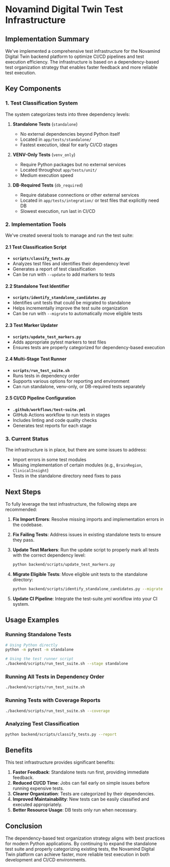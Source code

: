 # Novamind Digital Twin Test Infrastructure

## Implementation Summary

We've implemented a comprehensive test infrastructure for the Novamind Digital Twin backend platform to optimize CI/CD pipelines and test execution efficiency. The infrastructure is based on a dependency-based test organization strategy that enables faster feedback and more reliable test execution.

## Key Components

### 1. Test Classification System

The system categorizes tests into three dependency levels:

1. **Standalone Tests** (`standalone`)
   - No external dependencies beyond Python itself
   - Located in `app/tests/standalone/`
   - Fastest execution, ideal for early CI/CD stages

2. **VENV-Only Tests** (`venv_only`)
   - Require Python packages but no external services
   - Located throughout `app/tests/unit/`
   - Medium execution speed

3. **DB-Required Tests** (`db_required`)
   - Require database connections or other external services
   - Located in `app/tests/integration/` or test files that explicitly need DB
   - Slowest execution, run last in CI/CD

### 2. Implementation Tools

We've created several tools to manage and run the test suite:

#### 2.1 Test Classification Script
- **`scripts/classify_tests.py`**
- Analyzes test files and identifies their dependency level
- Generates a report of test classification
- Can be run with `--update` to add markers to tests

#### 2.2 Standalone Test Identifier
- **`scripts/identify_standalone_candidates.py`**
- Identifies unit tests that could be migrated to standalone
- Helps incrementally improve the test suite organization
- Can be run with `--migrate` to automatically move eligible tests

#### 2.3 Test Marker Updater
- **`scripts/update_test_markers.py`**
- Adds appropriate pytest markers to test files
- Ensures tests are properly categorized for dependency-based execution

#### 2.4 Multi-Stage Test Runner
- **`scripts/run_test_suite.sh`**
- Runs tests in dependency order
- Supports various options for reporting and environment
- Can run standalone, venv-only, or DB-required tests separately

#### 2.5 CI/CD Pipeline Configuration
- **`.github/workflows/test-suite.yml`**
- GitHub Actions workflow to run tests in stages
- Includes linting and code quality checks
- Generates test reports for each stage

### 3. Current Status

The infrastructure is in place, but there are some issues to address:

- Import errors in some test modules
- Missing implementation of certain modules (e.g., `BrainRegion`, `ClinicalInsight`)
- Tests in the standalone directory need fixes to pass

## Next Steps

To fully leverage the test infrastructure, the following steps are recommended:

1. **Fix Import Errors**: Resolve missing imports and implementation errors in the codebase.

2. **Fix Failing Tests**: Address issues in existing standalone tests to ensure they pass.

3. **Update Test Markers**: Run the update script to properly mark all tests with the correct dependency level:
   ```bash
   python backend/scripts/update_test_markers.py
   ```

4. **Migrate Eligible Tests**: Move eligible unit tests to the standalone directory:
   ```bash
   python backend/scripts/identify_standalone_candidates.py --migrate
   ```

5. **Update CI Pipeline**: Integrate the test-suite.yml workflow into your CI system.

## Usage Examples

### Running Standalone Tests

```bash
# Using Python directly
python -m pytest -m standalone

# Using the test runner script
./backend/scripts/run_test_suite.sh --stage standalone
```

### Running All Tests in Dependency Order

```bash
./backend/scripts/run_test_suite.sh
```

### Running Tests with Coverage Reports

```bash
./backend/scripts/run_test_suite.sh --coverage
```

### Analyzing Test Classification

```bash
python backend/scripts/classify_tests.py --report
```

## Benefits

This test infrastructure provides significant benefits:

1. **Faster Feedback**: Standalone tests run first, providing immediate feedback.
2. **Reduced CI/CD Time**: Jobs can fail early on simple issues before running expensive tests.
3. **Clearer Organization**: Tests are categorized by their dependencies.
4. **Improved Maintainability**: New tests can be easily classified and executed appropriately.
5. **Better Resource Usage**: DB tests only run when necessary.

## Conclusion

The dependency-based test organization strategy aligns with best practices for modern Python applications. By continuing to expand the standalone test suite and properly categorizing existing tests, the Novamind Digital Twin platform can achieve faster, more reliable test execution in both development and CI/CD environments.